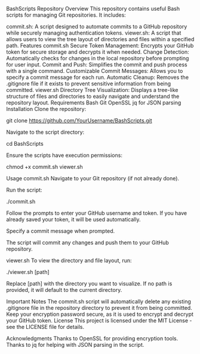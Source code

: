 BashScripts Repository
Overview
This repository contains useful Bash scripts for managing Git repositories. It includes:

commit.sh: A script designed to automate commits to a GitHub repository while securely managing authentication tokens.
viewer.sh: A script that allows users to view the tree layout of directories and files within a specified path.
Features
commit.sh
Secure Token Management: Encrypts your GitHub token for secure storage and decrypts it when needed.
Change Detection: Automatically checks for changes in the local repository before prompting for user input.
Commit and Push: Simplifies the commit and push process with a single command.
Customizable Commit Messages: Allows you to specify a commit message for each run.
Automatic Cleanup: Removes the .gitignore file if it exists to prevent sensitive information from being committed.
viewer.sh
Directory Tree Visualization: Displays a tree-like structure of files and directories to easily navigate and understand the repository layout.
Requirements
Bash
Git
OpenSSL
jq for JSON parsing
Installation
Clone the repository:

git clone https://github.com/YourUsername/BashScripts.git

Navigate to the script directory:

cd BashScripts

Ensure the scripts have execution permissions:

chmod +x commit.sh viewer.sh

Usage
commit.sh
Navigate to your Git repository (if not already done).

Run the script:

./commit.sh

Follow the prompts to enter your GitHub username and token. If you have already saved your token, it will be used automatically.

Specify a commit message when prompted.

The script will commit any changes and push them to your GitHub repository.

viewer.sh
To view the directory and file layout, run:

./viewer.sh [path]

Replace [path] with the directory you want to visualize. If no path is provided, it will default to the current directory.

Important Notes
The commit.sh script will automatically delete any existing .gitignore file in the repository directory to prevent it from being committed.
Keep your encryption password secure, as it is used to encrypt and decrypt your GitHub token.
License
This project is licensed under the MIT License - see the LICENSE file for details.

Acknowledgments
Thanks to OpenSSL for providing encryption tools.
Thanks to jq for helping with JSON parsing in the script.
